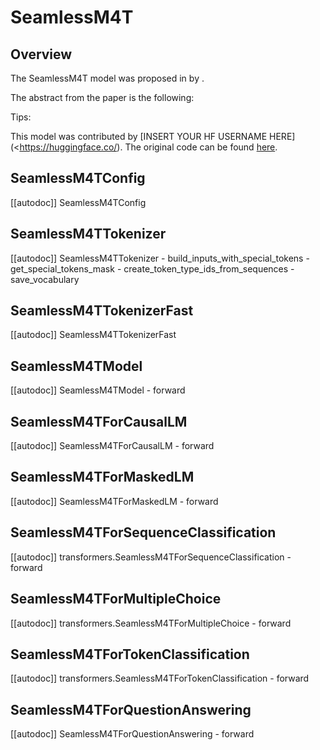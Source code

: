 <!--Copyright 2022 The HuggingFace Team. All rights reserved.

Licensed under the Apache License, Version 2.0 (the "License"); you may not use this file except in compliance with
the License. You may obtain a copy of the License at

http://www.apache.org/licenses/LICENSE-2.0

Unless required by applicable law or agreed to in writing, software distributed under the License is distributed on
an "AS IS" BASIS, WITHOUT WARRANTIES OR CONDITIONS OF ANY KIND, either express or implied. See the License for the
specific language governing permissions and limitations under the License.
-->

# SeamlessM4T

## Overview

The SeamlessM4T model was proposed in [<INSERT PAPER NAME HERE>](<INSERT PAPER LINK HERE>)  by <INSERT AUTHORS HERE>. <INSERT SHORT SUMMARY HERE>

The abstract from the paper is the following:

*<INSERT PAPER ABSTRACT HERE>*

Tips:

<INSERT TIPS ABOUT MODEL HERE>

This model was contributed by [INSERT YOUR HF USERNAME HERE](<https://huggingface.co/<INSERT YOUR HF USERNAME HERE>). The original code can be found [here](<INSERT LINK TO GITHUB REPO HERE>).

## SeamlessM4TConfig

[[autodoc]] SeamlessM4TConfig


## SeamlessM4TTokenizer

[[autodoc]] SeamlessM4TTokenizer
    - build_inputs_with_special_tokens
    - get_special_tokens_mask
    - create_token_type_ids_from_sequences
    - save_vocabulary


## SeamlessM4TTokenizerFast

[[autodoc]] SeamlessM4TTokenizerFast


## SeamlessM4TModel

[[autodoc]] SeamlessM4TModel
    - forward


## SeamlessM4TForCausalLM

[[autodoc]] SeamlessM4TForCausalLM
    - forward


## SeamlessM4TForMaskedLM

[[autodoc]] SeamlessM4TForMaskedLM
    - forward


## SeamlessM4TForSequenceClassification

[[autodoc]] transformers.SeamlessM4TForSequenceClassification
    - forward

## SeamlessM4TForMultipleChoice

[[autodoc]] transformers.SeamlessM4TForMultipleChoice
    - forward


## SeamlessM4TForTokenClassification

[[autodoc]] transformers.SeamlessM4TForTokenClassification
    - forward


## SeamlessM4TForQuestionAnswering

[[autodoc]] SeamlessM4TForQuestionAnswering
    - forward